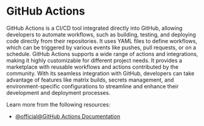 # GitHub Actions

GitHub Actions is a CI/CD tool integrated directly into GitHub, allowing developers to automate workflows, such as building, testing, and deploying code directly from their repositories. It uses YAML files to define workflows, which can be triggered by various events like pushes, pull requests, or on a schedule. GitHub Actions supports a wide range of actions and integrations, making it highly customizable for different project needs. It provides a marketplace with reusable workflows and actions contributed by the community. With its seamless integration with GitHub, developers can take advantage of features like matrix builds, secrets management, and environment-specific configurations to streamline and enhance their development and deployment processes.

Learn more from the following resources:

- [@official@GitHub Actions Documentation](https://docs.github.com/en/actions)
